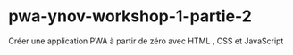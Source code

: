 # pwa-ynov-workshop-1-partie-2
Créer une application PWA à partir de zéro avec HTML , CSS et JavaScript
